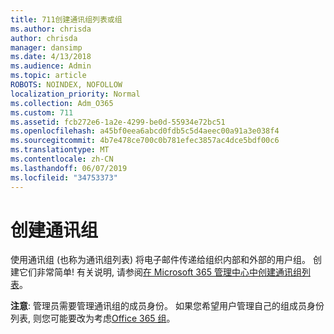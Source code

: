 ```yaml
---
title: 711创建通讯组列表或组
ms.author: chrisda
author: chrisda
manager: dansimp
ms.date: 4/13/2018
ms.audience: Admin
ms.topic: article
ROBOTS: NOINDEX, NOFOLLOW
localization_priority: Normal
ms.collection: Adm_O365
ms.custom: 711
ms.assetid: fcb272e6-1a2e-4299-be0d-55934e72bc51
ms.openlocfilehash: a45bf0eea6abcd0fdb5c5d4aeec00a91a3e038f4
ms.sourcegitcommit: 4b7e478ce700c0b781efec3857ac4dce5bdf00c6
ms.translationtype: MT
ms.contentlocale: zh-CN
ms.lasthandoff: 06/07/2019
ms.locfileid: "34753373"
---
```

# <a name="create-distribution-groups"></a>创建通讯组

使用通讯组 (也称为通讯组列表) 将电子邮件传递给组织内部和外部的用户组。 创建它们非常简单! 有关说明, 请参阅[在 Microsoft 365 管理中心中创建通讯组列表](https://support.office.com/article/b1ffe755-59e5-4369-826d-825f145a8400)。

**注意**: 管理员需要管理通讯组的成员身份。 如果您希望用户管理自己的组成员身份列表, 则您可能要改为考虑[Office 365 组](https://support.office.com/article/b565caa1-5c40-40ef-9915-60fdb2d97fa2)。 
